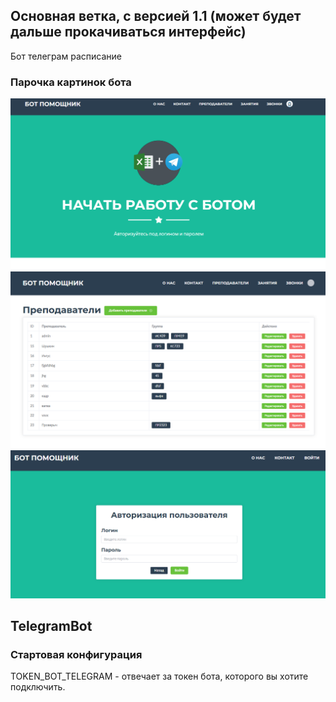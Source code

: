 ## Основная ветка, с версией 1.1 (может будет дальше прокачиваться интерфейс)
Бот телеграм расписание

### Парочка картинок бота
![img.png](img.png)
![img_1.png](img_1.png)
![img_2.png](img_2.png)

## TelegramBot

### Стартовая конфигурация
TOKEN_BOT_TELEGRAM - отвечает за токен бота, которого вы хотите подключить.
